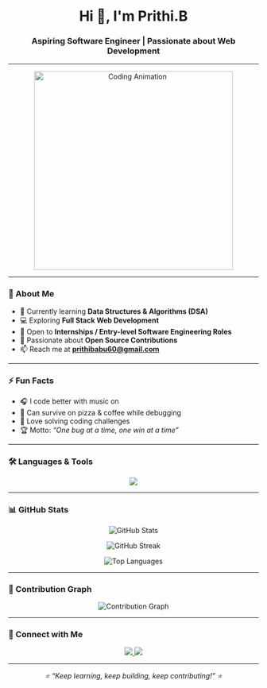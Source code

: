 <h1 align="center">Hi 👋, I'm Prithi.B</h1>
<h3 align="center">Aspiring Software Engineer | Passionate about Web Development </h3>

---

<p align="center">
<img src="https://media.giphy.com/media/qgQUggAC3Pfv687qPC/giphy.gif" width="400" alt="Coding Animation">


</p>

---

### 🚀 About Me
- 🌱 Currently learning **Data Structures & Algorithms (DSA)**
- 💻 Exploring **Full Stack Web Development**
- 🔭 Open to **Internships / Entry-level Software Engineering Roles**
- 🤝 Passionate about **Open Source Contributions**
- 📫 Reach me at **prithibabu60@gmail.com**

---

### ⚡ Fun Facts
- 🎧 I code better with music on  
- 🍕 Can survive on pizza & coffee while debugging  
- 🧩 Love solving coding challenges  
- 🏆 Motto: *“One bug at a time, one win at a time”*  

---

### 🛠️ Languages & Tools
<p align="center">
  <img src="https://skillicons.dev/icons?i=html,css,js,php,wordpress,react,nodejs,mysql,git,github,vscode" />
</p>

---

### 📊 GitHub Stats
<p align="center">
  <img src="https://github-readme-stats.vercel.app/api?username=prithi2004&show_icons=true&theme=tokyonight" alt="GitHub Stats" />
</p>

<p align="center">
  <img src="https://github-readme-streak-stats.herokuapp.com/?user=prithi2004&theme=tokyonight" alt="GitHub Streak" />
</p>

<p align="center">
  <img src="https://github-readme-stats.vercel.app/api/top-langs/?username=prithi2004&layout=compact&theme=tokyonight" alt="Top Languages" />
</p>

---

### 🌟 Contribution Graph
<p align="center">
  <img src="https://github-readme-activity-graph.vercel.app/graph?username=prithi2004&theme=tokyo-night" alt="Contribution Graph" />
</p>

---

### 🔗 Connect with Me
<p align="center">
  <a href="https://www.linkedin.com/in/prithibabu" target="_blank">
    <img src="https://img.shields.io/badge/LinkedIn-0A66C2?style=for-the-badge&logo=linkedin&logoColor=white"/>
  </a>
  <a href="mailto:prithibabu60@gmail.com">
    <img src="https://img.shields.io/badge/Gmail-D14836?style=for-the-badge&logo=gmail&logoColor=white"/>
  </a>
</p>

---

<p align="center">
  <i>⭐ “Keep learning, keep building, keep contributing!” ⭐</i>
</p>

